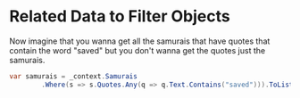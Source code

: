 # Related Data to Filter Objects

Now imagine that you wanna get all the samurais that have quotes that contain the word "saved" but you don't wanna get the quotes just the samurais. 

```csharp
var samurais = _context.Samurais
        .Where(s => s.Quotes.Any(q => q.Text.Contains("saved"))).ToList();
```